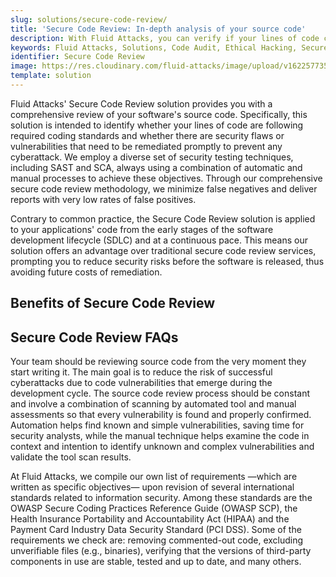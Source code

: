 ```yaml
---
slug: solutions/secure-code-review/
title: 'Secure Code Review: In-depth analysis of your source code'
description: With Fluid Attacks, you can verify if your lines of code comply with various required standards and if there are security vulnerabilities you should remediate.
keywords: Fluid Attacks, Solutions, Code Audit, Ethical Hacking, Secure Code Review, Security, Standards
identifier: Secure Code Review
image: https://res.cloudinary.com/fluid-attacks/image/upload/v1622577351/airs/solutions/solution-secure-code-review_dyaluj.webp
template: solution
---
```


<text-container>

Fluid Attacks' Secure Code Review solution
provides you with a comprehensive review of your software's source code.
Specifically,
this solution is intended to identify
whether your lines of code are following required coding standards
and whether there are security flaws or vulnerabilities
that need to be remediated promptly
to prevent any cyberattack.
We employ a diverse set of security testing techniques,
including SAST and SCA,
always using a combination of automatic and manual processes
to achieve these objectives.
Through our comprehensive secure code review methodology,
we minimize false negatives
and deliver reports with very low rates of false positives.

Contrary to common practice,
the Secure Code Review solution is applied to your applications' code
from the early stages of the software development lifecycle (SDLC)
and at a continuous pace.
This means our solution offers an advantage
over traditional secure code review services,
prompting you to reduce security risks before the software is released,
thus avoiding future costs of remediation.

</text-container>

## Benefits of Secure Code Review

<grid-container>

  <div>
    <solution-card
      description="Early and constant secure source code review can allow the system,
        in general,
        to maintain updated and secure components,
        that is,
        to follow all kinds of trends in cybersecurity
        in favor of the integrity
        and confidentiality of the information."
      image="airs/solutions/secure-code-review/icon1"
      title="Updated source code security"
    />
  </div>

 <div>
    <solution-card
      description="Our Secure Code Review solution offers a combination
        of the advantages of secure code review tools
        and manual code review.
        This approach allows for an accurate examination
        of your software's source code structure and functionality
        in order to detect every type of error and weakness,
        so you can then diligently remedy them
        to ensure code quality and security."
      image="airs/solutions/secure-code-review/icon2"
      title="Accurate security assessments"
    />
  </div>

 <div>
    <solution-card
      description="Our Attack Resistance Management platform (ARM)
        allows you to access general
        and specific data for each finding in your code
        reported by our expert security analysts.
        Furthermore, it enables your team
        to follow the entire vulnerability remediation process with detailed,
        up-to-date information."
      image="airs/solutions/secure-code-review/icon3"
      title="Full tracking of vulnerabilities in code"
    />
  </div>

   <div>
    <solution-card
      description="We check that you comply with best practices laid out in
        secure coding guides by reliable sources such as the
        OWASP."
      image="airs/solutions/secure-code-review/icon4"
      title="Secure coding compliance assessments"
    />
  </div>

</grid-container>

<div>
  <solution-slide
    description="We invite you to read
      our blog posts related to this solution."
    solution="secureCodeReview"
    title="Do you want to learn more about Secure Code Review?"
  />
</div>

## Secure Code Review FAQs

<faq-container>

<div>
<solution-faq
  title="How to do code review?"
>

Your team should be reviewing source code
from the very moment they start writing it.
The main goal is to reduce the risk of successful cyberattacks
due to code vulnerabilities that emerge during the development cycle.
The source code review process should be constant
and involve a combination of scanning by automated tool
and manual assessments
so that every vulnerability is found and properly confirmed.
Automation helps find known and simple vulnerabilities,
saving time for security analysts,
while the manual technique helps examine the code in context and intention
to identify unknown and complex vulnerabilities
and validate the tool scan results.

</solution-faq>
</div>

<div>
<solution-faq
  title="What security requirements do you check when doing source code review?"
>

At Fluid Attacks,
we compile our own
list of requirements —which are written as specific objectives— upon revision
of several international standards related to information security.
Among these standards are
the OWASP Secure Coding Practices Reference Guide (OWASP SCP),
the Health Insurance Portability and Accountability Act (HIPAA)
and the Payment Card Industry Data Security Standard (PCI DSS).
Some of the requirements we check are:
removing commented-out code,
excluding unverifiable files (e.g., binaries),
verifying that the versions of third-party components in use are stable,
tested and up to date,
and many others.

</solution-faq>
</div>

</faq-container>

<div>
<solution-cta
  paragraph="Join the organizations that are preventing cyberattacks
    by letting us look at their source code and guide them through
    the remediation of vulnerabilities. Don't miss out on the benefits,
    and ask us about our 21-day free trial for a taste
    of our Secure Code Review solution."
  title="Get started with Fluid Attacks' Secure Code Review right now"
/>
</div>
